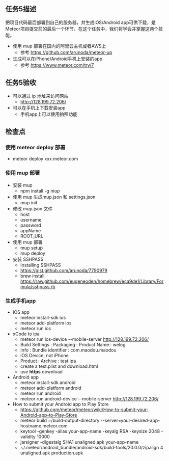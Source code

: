 ## 任务5描述
把项目代码最后部署到自己的服务器，并生成iOS/Android app可供下载，是Meteor项目提交前的最后一个环节。在这个任务中，我们将学会并掌握这两个技能。
* 使用 mup 部署在国内的阿里云主机或者AWS上
  - 参考 https://github.com/arunoda/meteor-up
* 生成可以在iPhone/Android手机上安装的app
  - 参考 https://www.meteor.com/try/7

## 任务5验收
* 可以通过 ip 地址来访问网站
  - http://128.199.72.206/
* 可以在手机上下载安装app
  - 手机app上可以使用拍照功能

## 检查点 

### 使用 meteor deploy 部署
* meteor deploy xxx.meteor.com 

### 使用 mup 部署 
* 安装 mup
  - npm install -g mup
* 使用 mup 生成mup.json 和 settings.json
  - mup init
* 修改 mup.json 文件
  - host
  - username
  - password
  - appName
  - ROOT_URL
* 使用 mup 部署
  - mup setup
  - mup deploy
* 安装 SSHPASS
  - Installing SSHPASS
  - https://gist.github.com/arunoda/7790979
  - brew install https://raw.github.com/eugeneoden/homebrew/eca9de1/Library/Formula/sshpass.rb

### 生成手机app
* iOS app
  - meteor install-sdk ios
  - meteor add-platform ios
  - meteor run ios
* xCode to ipa
  - meteor run ios-device --mobile-server http://128.199.72.206/
  - Build Settings : Packaging : Product Name : welog
  - Info : Bundle identifier : com.maodou.maodou 
  - iOS Device, not iPhone
  - Product : Archive : test.ipa
  - create a test.plist and download.html
  - use **https** download
* Android app
  - meteor install-sdk android
  - meteor add-platform android
  - meteor run android
  - meteor run android-device --mobile-server http://128.199.72.206/
* How to submit your Android app to Play Store
  - https://github.com/meteor/meteor/wiki/How-to-submit-your-Android-app-to-Play-Store
  - meteor build ~/build-output-directory --server=your-desired-app-hostname.meteor.com
  - keytool -genkey -alias your-app-name -keyalg RSA -keysize 2048 -validity 10000
  - jarsigner -digestalg SHA1 unaligned.apk your-app-name
  - ~/.meteor/android_bundle/android-sdk/build-tools/20.0.0/zipalign 4 unaligned.apk production.apk
